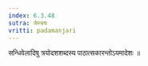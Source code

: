 ```yaml
---
index: 6.3.48
sutra: त्रेस्त्रयः
vritti: padamanjari
---
```


  सन्धिवेलादिषु त्रयोदशशब्दस्य पाठात्सकारन्तोऽयमादेशः ॥